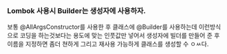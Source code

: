 ### Lombok 사용시 Builder는 생성자에 사용하자.

보통 @AllArgsConstructor를 사용한 후 클래스에 @Builder를 사용하는데 이런방식으로 코딩을 하는것보다는 용도에 맞는 인풋값만 넣어서 생성자에 빌더를 만들어 준 후 이름을 지정하면 좀더 쳔하게 그리고 재사용 가능하게 클래스를 생성할 수 ㅇㅆ다.
